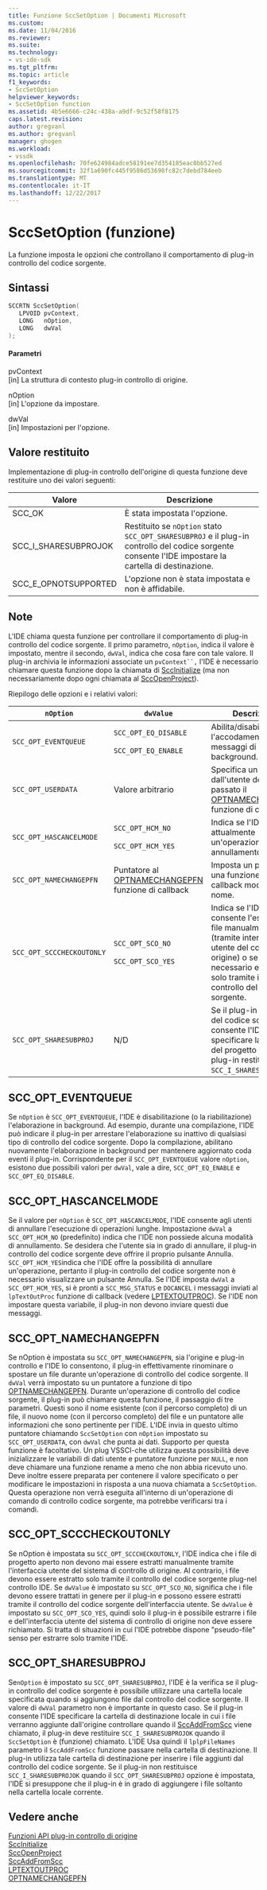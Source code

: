 ```yaml
---
title: Funzione SccSetOption | Documenti Microsoft
ms.custom: 
ms.date: 11/04/2016
ms.reviewer: 
ms.suite: 
ms.technology:
- vs-ide-sdk
ms.tgt_pltfrm: 
ms.topic: article
f1_keywords:
- SccSetOption
helpviewer_keywords:
- SccSetOption function
ms.assetid: 4b5e6666-c24c-438a-a9df-9c52f58f8175
caps.latest.revision: 
author: gregvanl
ms.author: gregvanl
manager: ghogen
ms.workload:
- vssdk
ms.openlocfilehash: 70fe624984adce58191ee7d354185eac0bb527ed
ms.sourcegitcommit: 32f1a690fc445f9586d53698fc82c7debd784eeb
ms.translationtype: MT
ms.contentlocale: it-IT
ms.lasthandoff: 12/22/2017
---
```

# <a name="sccsetoption-function"></a>SccSetOption (funzione)
La funzione imposta le opzioni che controllano il comportamento di plug-in controllo del codice sorgente.  
  
## <a name="syntax"></a>Sintassi  
  
```cpp  
SCCRTN SccSetOption(  
   LPVOID pvContext,  
   LONG   nOption,  
   LONG   dwVal  
);  
```  
  
#### <a name="parameters"></a>Parametri  
 pvContext  
 [in] La struttura di contesto plug-in controllo di origine.  
  
 nOption  
 [in] L'opzione da impostare.  
  
 dwVal  
 [in] Impostazioni per l'opzione.  
  
## <a name="return-value"></a>Valore restituito  
 Implementazione di plug-in controllo dell'origine di questa funzione deve restituire uno dei valori seguenti:  
  
|Valore|Descrizione|  
|-----------|-----------------|  
|SCC_OK|È stata impostata l'opzione.|  
|SCC_I_SHARESUBPROJOK|Restituito se `nOption` stato `SCC_OPT_SHARESUBPROJ` e il plug-in controllo del codice sorgente consente l'IDE impostare la cartella di destinazione.|  
|SCC_E_OPNOTSUPPORTED|L'opzione non è stata impostata e non è affidabile.|  
  
## <a name="remarks"></a>Note  
 L'IDE chiama questa funzione per controllare il comportamento di plug-in controllo del codice sorgente. Il primo parametro, `nOption`, indica il valore è impostato, mentre il secondo, `dwVal`, indica che cosa fare con tale valore. Il plug-in archivia le informazioni associate un `pvContext``,` l'IDE è necessario chiamare questa funzione dopo la chiamata di [SccInitialize](../extensibility/sccinitialize-function.md) (ma non necessariamente dopo ogni chiamata al [SccOpenProject](../extensibility/sccopenproject-function.md)).  
  
 Riepilogo delle opzioni e i relativi valori:  
  
|`nOption`|`dwValue`|Descrizione|  
|---------------|---------------|-----------------|  
|`SCC_OPT_EVENTQUEUE`|`SCC_OPT_EQ_DISABLE`<br /><br /> `SCC_OPT_EQ_ENABLE`|Abilita/disabilita l'accodamento messaggi di eventi in background.|  
|`SCC_OPT_USERDATA`|Valore arbitrario|Specifica un valore dall'utente deve essere passato il [OPTNAMECHANGEPFN](../extensibility/optnamechangepfn.md) funzione di callback.|  
|`SCC_OPT_HASCANCELMODE`|`SCC_OPT_HCM_NO`<br /><br /> `SCC_OPT_HCM_YES`|Indica se l'IDE supporta attualmente un'operazione di annullamento.|  
|`SCC_OPT_NAMECHANGEPFN`|Puntatore al [OPTNAMECHANGEPFN](../extensibility/optnamechangepfn.md) funzione di callback|Imposta un puntatore a una funzione di callback modifica del nome.|  
|`SCC_OPT_SCCCHECKOUTONLY`|`SCC_OPT_SCO_NO`<br /><br /> `SCC_OPT_SCO_YES`|Indica se l'IDE consente l'estrazione i file manualmente (tramite interfaccia utente del controllo di origine) o se è necessario estrarre solo tramite il plug-in controllo del codice sorgente.|  
|`SCC_OPT_SHARESUBPROJ`|N/D|Se il plug-in controllo del codice sorgente consente l'IDE specificare la cartella del progetto locale, il plug-in restituisce `SCC_I_SHARESUBPROJOK`.|  
  
## <a name="sccopteventqueue"></a>SCC_OPT_EVENTQUEUE  
 Se `nOption` è `SCC_OPT_EVENTQUEUE`, l'IDE è disabilitazione (o la riabilitazione) l'elaborazione in background. Ad esempio, durante una compilazione, l'IDE può indicare il plug-in per arrestare l'elaborazione su inattivo di qualsiasi tipo di controllo del codice sorgente. Dopo la compilazione, abilitano nuovamente l'elaborazione in background per mantenere aggiornato coda eventi il plug-in. Corrispondente per il `SCC_OPT_EVENTQUEUE` valore `nOption`, esistono due possibili valori per `dwVal`, vale a dire, `SCC_OPT_EQ_ENABLE` e `SCC_OPT_EQ_DISABLE`.  
  
## <a name="sccopthascancelmode"></a>SCC_OPT_HASCANCELMODE  
 Se il valore per `nOption` è `SCC_OPT_HASCANCELMODE`, l'IDE consente agli utenti di annullare l'esecuzione di operazioni lunghe. Impostazione `dwVal` a `SCC_OPT_HCM_NO` (predefinito) indica che l'IDE non possiede alcuna modalità di annullamento. Se desidera che l'utente sia in grado di annullare, il plug-in controllo del codice sorgente deve offrire il proprio pulsante Annulla. `SCC_OPT_HCM_YES`indica che l'IDE offre la possibilità di annullare un'operazione, pertanto il plug-in controllo del codice sorgente non è necessario visualizzare un pulsante Annulla. Se l'IDE imposta `dwVal` a `SCC_OPT_HCM_YES`, si è pronti a `SCC_MSG_STATUS` e `DOCANCEL` i messaggi inviati al `lpTextOutProc` funzione di callback (vedere [LPTEXTOUTPROC](../extensibility/lptextoutproc.md)). Se l'IDE non impostare questa variabile, il plug-in non devono inviare questi due messaggi.  
  
## <a name="sccoptnamechangepfn"></a>SCC_OPT_NAMECHANGEPFN  
 Se nOption è impostata su `SCC_OPT_NAMECHANGEPFN`, sia l'origine e plug-in controllo e l'IDE lo consentono, il plug-in effettivamente rinominare o spostare un file durante un'operazione di controllo del codice sorgente. Il `dwVal` verrà impostato su un puntatore a funzione di tipo [OPTNAMECHANGEPFN](../extensibility/optnamechangepfn.md). Durante un'operazione di controllo del codice sorgente, il plug-in può chiamare questa funzione, il passaggio di tre parametri. Questi sono il nome esistente (con il percorso completo) di un file, il nuovo nome (con il percorso completo) del file e un puntatore alle informazioni che sono pertinente per l'IDE. L'IDE invia in questo ultimo puntatore chiamando `SccSetOption` con `nOption` impostato su `SCC_OPT_USERDATA`, con `dwVal` che punta ai dati. Supporto per questa funzione è facoltativo. Un plug VSSCI-che utilizza questa possibilità deve inizializzare le variabili di dati utente e puntatore funzione per `NULL`, e non deve chiamare una funzione rename a meno che non abbia ricevuto uno. Deve inoltre essere preparata per contenere il valore specificato o per modificare le impostazioni in risposta a una nuova chiamata a `SccSetOption`. Questa operazione non verrà eseguita all'interno di un'operazione di comando di controllo codice sorgente, ma potrebbe verificarsi tra i comandi.  
  
## <a name="sccoptscccheckoutonly"></a>SCC_OPT_SCCCHECKOUTONLY  
 Se nOption è impostata su `SCC_OPT_SCCCHECKOUTONLY`, l'IDE indica che i file di progetto aperto non devono mai essere estratti manualmente tramite l'interfaccia utente del sistema di controllo di origine. Al contrario, i file devono essere estratto solo tramite il controllo del codice sorgente plug-nel controllo IDE. Se `dwValue` è impostato su `SCC_OPT_SCO_NO`, significa che i file devono essere trattati in genere per il plug-in e possono essere estratti tramite il controllo del codice sorgente dell'interfaccia utente. Se `dwValue` è impostato su `SCC_OPT_SCO_YES`, quindi solo il plug-in è possibile estrarre i file e dell'interfaccia utente del sistema di controllo di origine non deve essere richiamato. Si tratta di situazioni in cui l'IDE potrebbe dispone "pseudo-file" senso per estrarre solo tramite l'IDE.  
  
## <a name="sccoptsharesubproj"></a>SCC_OPT_SHARESUBPROJ  
 Se`nOption` è impostato su `SCC_OPT_SHARESUBPROJ`, l'IDE è la verifica se il plug-in controllo del codice sorgente è possibile utilizzare una cartella locale specificata quando si aggiungono file dal controllo del codice sorgente. Il valore di `dwVal` parametro non è importante in questo caso. Se il plug-in consente l'IDE specificare la cartella di destinazione locale in cui i file verranno aggiunte dall'origine controllare quando il [SccAddFromScc](../extensibility/sccaddfromscc-function.md) viene chiamato, il plug-in deve restituire `SCC_I_SHARESUBPROJOK` quando il `SccSetOption` è (funzione) chiamato. L'IDE Usa quindi il `lplpFileNames` parametro il `SccAddFromScc` funzione passare nella cartella di destinazione. Il plug-in utilizza tale cartella di destinazione per inserire i file aggiunti dal controllo del codice sorgente. Se il plug-in non restituisce `SCC_I_SHARESUBPROJOK` quando il `SCC_OPT_SHARESUBPROJ` opzione è impostata, l'IDE si presuppone che il plug-in è in grado di aggiungere i file soltanto nella cartella locale corrente.  
  
## <a name="see-also"></a>Vedere anche  
 [Funzioni API plug-in controllo di origine](../extensibility/source-control-plug-in-api-functions.md)   
 [SccInitialize](../extensibility/sccinitialize-function.md)   
 [SccOpenProject](../extensibility/sccopenproject-function.md)   
 [SccAddFromScc](../extensibility/sccaddfromscc-function.md)   
 [LPTEXTOUTPROC](../extensibility/lptextoutproc.md)   
 [OPTNAMECHANGEPFN](../extensibility/optnamechangepfn.md)